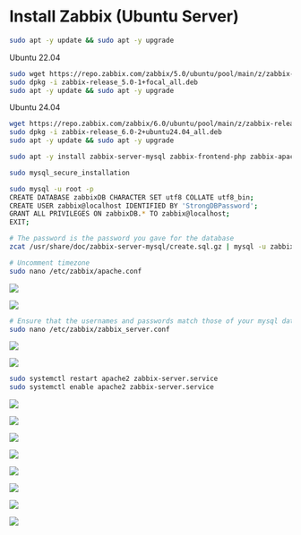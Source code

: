 # Install Zabbix (Ubuntu Server)

```Bash
sudo apt -y update && sudo apt -y upgrade
```

Ubuntu 22.04
```Bash
sudo wget https://repo.zabbix.com/zabbix/5.0/ubuntu/pool/main/z/zabbix-release/zabbix-release_5.0-1+focal_all.deb
sudo dpkg -i zabbix-release_5.0-1+focal_all.deb
sudo apt -y update && sudo apt -y upgrade
```

Ubuntu 24.04
```Bash
wget https://repo.zabbix.com/zabbix/6.0/ubuntu/pool/main/z/zabbix-release/zabbix-release_6.0-2%2Bubuntu24.04_all.deb
sudo dpkg -i zabbix-release_6.0-2+ubuntu24.04_all.deb
sudo apt -y update && sudo apt -y upgrade
```

```Bash
sudo apt -y install zabbix-server-mysql zabbix-frontend-php zabbix-apache-conf zabbix-agent mysql-server

sudo mysql_secure_installation

sudo mysql -u root -p 
CREATE DATABASE zabbixDB CHARACTER SET utf8 COLLATE utf8_bin;
CREATE USER zabbix@localhost IDENTIFIED BY 'StrongDBPassword';
GRANT ALL PRIVILEGES ON zabbixDB.* TO zabbix@localhost;
EXIT;

# The password is the password you gave for the database
zcat /usr/share/doc/zabbix-server-mysql/create.sql.gz | mysql -u zabbix -p zabbixDB
```

```Bash
# Uncomment timezone
sudo nano /etc/zabbix/apache.conf
```

![](https://github.com/JonmarCorpuz/SecondBrain/blob/main/Assets/Zabbix%20Install%20pt5-2.jpg)

![](https://github.com/JonmarCorpuz/SecondBrain/blob/main/Assets/Zabbix%20Install%20pt5-3.jpg)

```Bash
# Ensure that the usernames and passwords match those of your mysql database
sudo nano /etc/zabbix/zabbix_server.conf
```

![](https://github.com/JonmarCorpuz/SecondBrain/blob/main/Assets/Zabbix%20DB%20Password%20pt1.png)

![](https://github.com/JonmarCorpuz/SecondBrain/blob/main/Assets/Zabbix%20DB%20Password%20pt2.png)

```Bash
sudo systemctl restart apache2 zabbix-server.service
sudo systemctl enable apache2 zabbix-server.service
```

![](https://github.com/JonmarCorpuz/SecondBrain/blob/main/Assets/Zabbix%20Install%20pt6.jpg)

![](https://github.com/JonmarCorpuz/SecondBrain/blob/main/Assets/Zabbix%20Install%20pt7.jpg)

![](https://github.com/JonmarCorpuz/SecondBrain/blob/main/Assets/Zabbix%20Install%20pt8.jpg)

![](https://github.com/JonmarCorpuz/SecondBrain/blob/main/Assets/Zabbix%20Install%20pt9.jpg)

![](https://github.com/JonmarCorpuz/SecondBrain/blob/main/Assets/Zabbix%20Install%20pt10.jpg)

![](https://github.com/JonmarCorpuz/SecondBrain/blob/main/Assets/Zabbix%20Install%20pt11.jpg)

![](https://github.com/JonmarCorpuz/SecondBrain/blob/main/Assets/Zabbix%20Install%20pt12.jpg)

![](https://github.com/JonmarCorpuz/SecondBrain/blob/main/Assets/Zabbix%20Install%20pt13.jpg)
